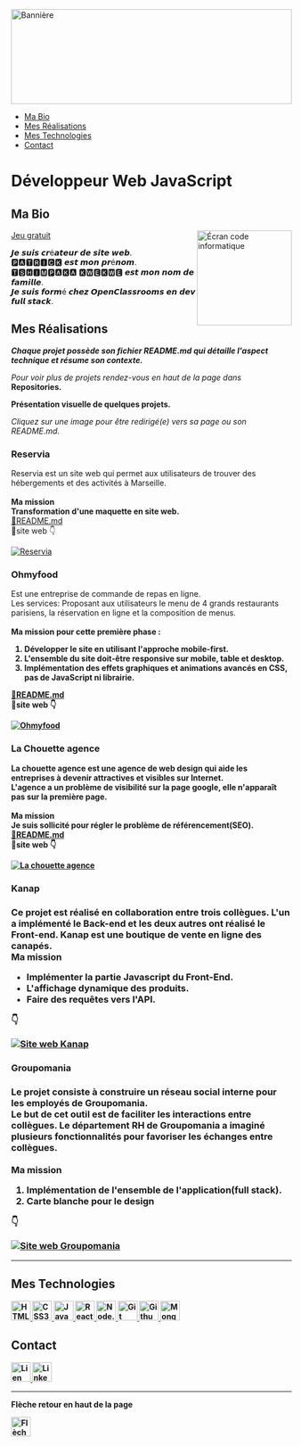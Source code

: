 
  <a href="#">
    <img src="https://github.com/patshikwe/stockage_img/blob/main/Patshikwe_Digital_Marketing_LinkedIn_Banner%20.png"  alt="Bannière" height="170"    width="100%"/>
  </a>
  
  <nav>
    <ul>
      <li><a href="#bio">Ma Bio</a></li>
      <li><a href="#realisations">Mes Réalisations</a></li>
      <li><a href="#technos">Mes Technologies</a></li>
      <li><a href="#contact">Contact</a></li>
    </ul>
  </nav>
    
  # Développeur Web JavaScript
   
  
 <div id="bio">
  <h2> Ma Bio</h2>
  <a href="https://patshikwe.github.io/jeu_obstacle/">
      <img src="https://media.giphy.com/media/QHLBmZ2Xmdvgc/giphy-downsized.gif" alt="Écran code informatique" width="170" align="right"/>
    Jeu gratuit
  </a>
    <p align="left">
       𝙅𝙚 𝙨𝙪𝙞𝙨 𝙘𝙧é𝙖𝙩𝙚𝙪𝙧 𝙙𝙚 𝙨𝙞𝙩𝙚 𝙬𝙚𝙗.<br/> 
       🅿🅰🆃🆁🅸🅲🅺 𝙚𝙨𝙩 𝙢𝙤𝙣 𝙥𝙧é𝙣𝙤𝙢.<br/>
       🆃🆂🅷🅸🅼🅿🅰🅺🅰  🅺🆆🅴🅺🆆🅴 𝙚𝙨𝙩 𝙢𝙤𝙣 𝙣𝙤𝙢 𝙙𝙚 𝙛𝙖𝙢𝙞𝙡𝙡𝙚.<br/>
      𝙅𝙚 𝙨𝙪𝙞𝙨 𝙛𝙤𝙧𝙢é 𝙘𝙝𝙚𝙯 𝙊𝙥𝙚𝙣𝘾𝙡𝙖𝙨𝙨𝙧𝙤𝙤𝙢𝙨 𝙚𝙣 𝙙𝙚𝙫 𝙛𝙪𝙡𝙡 𝙨𝙩𝙖𝙘𝙠.
    </p>
 </div>

   
   <div id="realisations">
    <h2>Mes Réalisations </h2>
    <p>
      <strong>
        <em>Chaque projet possède son fichier README.md qui détaille l'aspect technique et résume son contexte.</em>
      </strong>
    </p>
    <p>
      <em>Pour voir plus de projets rendez-vous en haut de la page dans</em> <strong>Repositories.</strong>
    </p>
    <p><strong>Présentation visuelle de quelques projets.</strong></p>
    <P>
      <em>Cliquez sur une image pour être redirigé(e) vers sa page ou son README.md.</em>
    </P>
    <div >
      <h3>Reservia</h3>
     <p>
       Reservia est un site web qui permet aux utilisateurs de trouver des hébergements et des activités à Marseille.<br/><br/>
        <strong>Ma mission</strong><br/>
       <strong>Transformation d'une maquette en site web.</strong><br/>
       <a href="https://github.com/patshikwe/tshimpakakwekwepatrick_2_18062021">🔗README.md</a><br/>
       🔗site web
        👇
     </p>
     <a href="https://patshikwe.github.io/tshimpakakwekwepatrick_2_18062021/">
       <img src="https://github.com/patshikwe/stockage_img/blob/main/img/Reservia_extrait_maquette.jpg" alt="Reservia" />
     </a>
   </div> 
    <div>
     <p>
      <h3>Ohmyfood</h3>
       Est une entreprise de commande de repas en ligne.<br/>
       Les services: Proposant aux utilisateurs le menu de 4 grands restaurants parisiens,
       la réservation en ligne et la composition de menus.<br/><br/>
       <strong>Ma mission<strong> pour cette première phase :
         <ol>
           <li>Développer le site en utilisant l'approche <strong>mobile-first</strong>.</li>
           <li>L'ensemble du site doit-être <strong>responsive sur mobile, table et desktop</strong>.</li>
           <li>Implémentation <strong>des effets graphiques et animations</strong> avancés en CSS, pas de JavaScript ni librairie.</li>
         </ol>
         <a href="https://github.com/patshikwe/tshimpakakwekwepatrick_3_26082021">🔗README.md</a><br/>
          🔗site web
          👇
     </p>
     <a href="https://patshikwe.github.io/tshimpakakwekwepatrick_3_26082021/">
       <img src="https://github.com/patshikwe/stockage_img/blob/main/img/Ohmyfood_page_d'accueil.jpg" alt="Ohmyfood"/>
     </a>
   </div> 
    <div>
     <p>
      <h3>La Chouette agence</h3>
      La chouette agence est une agence de web design qui aide les entreprises à devenir attractives et visibles sur Internet.<br/>
      L'agence a un problème de visibilité sur la page google, elle n'apparaît pas sur la première page.<br/><br/>
      <strong>Ma mission</strong><br/>
      Je suis sollicité pour régler le problème de référencement(SEO).<br/>
      <a href="https://github.com/patshikwe/tshimpakakwekwepatrick_4_25102021">🔗README.md</a><br/>
       🔗site web
       👇
     </p>
     <a href="https://patshikwe.github.io/tshimpakakwekwepatrick_4_25102021/">
       <img src="https://github.com/patshikwe/stockage_img/blob/main/img/La_chouette_agence.jpg" alt="La chouette agence"/>
     </a>
   </div>  
</div>

 <div>
   <h3>Kanap<h3>
     <p>
       Ce projet est réalisé en collaboration entre trois collègues.
       L'un a implémenté le Back-end et les deux autres ont réalisé le Front-end.
       Kanap est une boutique de vente en ligne des canapés.<br/>
       <strong>Ma mission</strong><br/>
       <ul>
         <li>Implémenter la partie <strong>Javascript du Front-End</strong>.</li>
         <li><strong>L'affichage dynamique des produits</strong>.</li>
         <li><strong>Faire des requêtes vers l'API</strong>.</li>
       </ul>
         👇
     </p>
     <a href="https://github.com/patshikwe/tshimpakakwekwepatrick_5_06012022">
       <img src="https://github.com/patshikwe/stockage_img/blob/main/img/Kanap_demo.gif"  alt="Site web Kanap"/>
     </a>
 </div>
     
   <div>
   <h3>Groupomania<h3>
     <p>
       Le projet consiste à construire un réseau social interne pour les employés de Groupomania.<br/> 
       Le but de cet outil est de faciliter les interactions entre collègues. Le département RH de
       Groupomania a imaginé plusieurs fonctionnalités pour favoriser les échanges entre collègues.<br/><br/>
       <strong>Ma mission</strong><br>
       <ol>
         <li><strong>Implémentation de l'ensemble de l'application(full stack)</strong>.</li>
         <li><strong>Carte blanche pour le design</strong.</li>
       </ol>
          👇
     </p>
     <a href="https://github.com/patshikwe/tshimpakakwekwepatrick_7_27052022">
       <img src="https://github.com/patshikwe/stockage_img/blob/main/img/Groupomania_demo.gif"  alt="Site web Groupomania"/>
     </a>
 </div>
 <hr>
<!--       
  [![Patshikwe's GitHub stats-Dark](https://github-readme-stats.vercel.app/api?username=patshikwe&show_icons=true&theme=highcontrast#gh-dark-mode-only)](https://github.com/anuraghazra/github-readme-stats#gh-dark-mode-only)
[![Patshikwe's GitHub stats-Light](https://github-readme-stats.vercel.app/api?username=patshikwe&show_icons=true&theme=default#gh-light-mode-only)](https://github.com/anuraghazra/github-readme-stats#gh-light-mode-only) -->

  
  <div  id="technos">
    <h2>Mes Technologies</h2>
    <a href="#technos">
      <img src="https://github.com/patshikwe/stockage_img/blob/main/icons/html5-plain-wordmark.svg" alt="HTML5" title="HTML5" width="35px" />
    </a>
    <a href="#technos">
       <img src="https://github.com/patshikwe/stockage_img/blob/main/icons/css3-plain-wordmark.svg" alt="CSS3" title="CSS3" width="35px" />
    </a>
    <a href="#technos">
      <img src="https://github.com/patshikwe/stockage_img/blob/main/icons/javascript-plain.svg" alt="JavaScript" title="JavaScript" width="35px" />
    </a>
    <a href="#technos">
      <img src="https://github.com/patshikwe/stockage_img/blob/main/icons/react-original-wordmark.svg" alt="React" title="React" width="35px" />
    </a>
    <a href="#technos">
      <img src="https://github.com/patshikwe/stockage_img/blob/main/icons/nodejs-plain.svg" alt="Node.js" title="Node.js" width="35px" />
    </a>
    <a href="#technos">
      <img src="https://github.com/patshikwe/stockage_img/blob/main/icons/git-original.svg" alt="Git" title="Git" width="35px" />
    </a>
    <a href="#technos">
       <img src="https://github.com/patshikwe/stockage_img/blob/main/icons/github-g967735ec5_640.png" alt="Github" title="Github" width="35px" />
    </a>
    <a href="#technos">
      <img src="https://github.com/patshikwe/stockage_img/blob/main/icons/mongodb-original.svg" alt="MongoDB" title="MongoDB" width="35px" />
    </a> 
  </di>
     
    
   <div id="contact">
     <h2>Contact</h2>
      <a href="https://www.patshikwe.com/#contact">
        <img src="https://github.com/patshikwe/stockage_img/blob/main/icons/at-sign-g53140000c_640.png" alt="Lien vers formulaire de contact" title="Adresse email" width="35px" />
      </a>
     <a href="https://linkedin.com/in/patrick-tshimpaka-kwekwe">
        <img src="https://github.com/patshikwe/stockage_img/blob/main/icons/linked-in-gfe4608683_640.png" alt="LinkedIn" title="LinkedIn" width="35px" />
     </a>
   </div>
<hr>
<div>
  <p>Flèche retour en haut de la page</p>
  <a href="#">
    <img src="https://github.com/patshikwe/stockage_img/blob/main/icons/arrow-up.png" alt="Flèche retour en-tête de la page" title="Flèche retour en-tête de la page"        width="35px" />
  </a>
</div>

<!--
**patshikwe/patshikwe** is a ✨ _special_ ✨ repository because its `README.md` (this file) appears on your GitHub profile.

Here are some ideas to get you started:

- 🔭 I’m currently working on ...
- 🌱 I’m currently learning ...
- 👯 I’m looking to collaborate on ...
- 🤔 I’m looking for help with ...
- 💬 Ask me about ...
- 📫 How to reach me: ...
- 😄 Pronouns: ...
- ⚡ Fun fact: ...
-->
